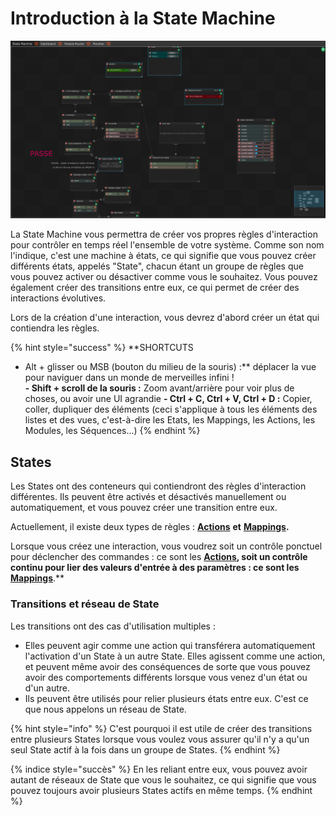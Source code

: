 # Introduction à la State Machine

![Une state machine plutôt complexe.](../.gitbook/assets/statemachine-1.png)

La State Machine vous permettra de créer vos propres règles d'interaction pour contrôler en temps réel l'ensemble de votre système. Comme son nom l'indique, c'est une machine à états, ce qui signifie que vous pouvez créer différents états, appelés "State", chacun étant un groupe de règles que vous pouvez activer ou désactiver comme vous le souhaitez. Vous pouvez également créer des transitions entre eux, ce qui permet de créer des interactions évolutives.

Lors de la création d'une interaction, vous devrez d'abord créer un état qui contiendra les règles.

{% hint style="success" %}
**SHORTCUTS  
- Alt + glisser ou MSB \(bouton du milieu de la souris) :** déplacer la vue pour naviguer dans un monde de merveilles infini !  
**- Shift + scroll de la souris :** Zoom avant/arrière pour voir plus de choses, ou avoir une UI agrandie
**- Ctrl + C, Ctrl + V, Ctrl + D :** Copier, coller, dupliquer des éléments \(ceci s'applique à tous les éléments des listes et des vues, c'est-à-dire les Etats, les Mappings, les Actions, les Modules, les Séquences...\)
{% endhint %}

## States

Les States ont des conteneurs qui contiendront des règles d'interaction différentes. Ils peuvent être activés et désactivés manuellement ou automatiquement, et vous pouvez créer une transition entre eux.

Actuellement, il existe deux types de règles : [**Actions**](actions.md) **et** [**Mappings**](mappings.md)**.**

Lorsque vous créez une interaction, vous voudrez soit un contrôle ponctuel pour déclencher des commandes : ce sont les [**Actions**](actions.md)**, soit un contrôle continu pour lier des valeurs d'entrée à des paramètres : ce sont les [**Mappings**](mappings.md)**.**

### Transitions et réseau de State

Les transitions ont des cas d'utilisation multiples :

* Elles peuvent agir comme une action qui transférera automatiquement l'activation d'un State à un autre State. Elles agissent comme une action, et peuvent même avoir des conséquences de sorte que vous pouvez avoir des comportements différents lorsque vous venez d'un état ou d'un autre. 
* Ils peuvent être utilisés pour relier plusieurs états entre eux. C'est ce que nous appelons un réseau de State.

{% hint style="info" %}
C'est pourquoi il est utile de créer des transitions entre plusieurs States lorsque vous voulez vous assurer qu'il n'y a qu'un seul State actif à la fois dans un groupe de States.
{% endhint %}

{% indice style="succès" %}
En les reliant entre eux, vous pouvez avoir autant de réseaux de State que vous le souhaitez, ce qui signifie que vous pouvez toujours avoir plusieurs States actifs en même temps.
{% endhint %}

